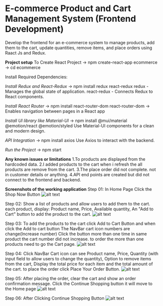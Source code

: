 # E-commerce Product and Cart Management System (Frontend Development)
Develop the frontend for an e-commerce system to manage products, add them to the cart,  update quantities, remove items, and place orders using Raact Js and Redux.


**Project setup**
To Create React Project -> npm create-react-app ecommerce -> cd ecommerce

Install Required Dependencies:

*Install Redux and React-Redux* -> npm install redux react-redux
redux - Manages the global state of application.
react-redux - Connects Redux to React components.

*Install React Router* -> npm install react-router-dom
react-router-dom → Enables navigation between pages in a React app

*Install UI library like Material-UI* -> npm install @mui/material @emotion/react @emotion/styled
Use Material-UI components for a clean and modern design.

*API Integration* -> npm install axios
Use Axios to interact with the backend.

*Run the Project* -> npm start


**Any known issues or limitations**
1.To products are displayed from the hardcoded data.
2.I added products to the cart when i refresh the all products are remove from the cart.
3.The place order did not complete. not in customer details or anything.
4.API end points are created but did not connect to the frontend and backend.

**Screenshots of the working application**
Step 01: In Home Page Click the Shop Now Button
![alt text](/public/assets/images/screenshots/Capture1.PNG)

Step 02: Show a list of products and allow users to add them to the cart.
each product, display: Product name, Price, Available quantity, An "Add to Cart" button to add the product to the cart.
![alt text](/public/assets//images/screenshots/Capture2.PNG)

Step 03: To add the products to the cart click Add to Cart Button and when click the Add to cart button The NavBar cart icon numbers are change(Increase number)
Click the button more than one time in same product the cart number did not increase. to order the more than one products need to go the Cart page.
![alt text](/public/assets//images/screenshots/Capture3.PNG)

Step 04: Click NavBar Cart icon can see Product name, Price, Quantity (with input field to allow users to change the quantity), Option to remove items from the cart, Display the total price for each item and the total amount of the cart.
to place the order click Place Your Order Button.
![alt text](/public/assets//images/screenshots/Capture4.PNG)

Step 05: After placing the order, clear the cart and show an order confirmation message.
Click the Continue Shopping button it will move to the Home page
![alt text](/public/assets//images/screenshots/Capture5.PNG)

Step 06: After Clicking Continue Shopping Button
![alt text](/public/assets//images/screenshots/Capture6.PNG)

